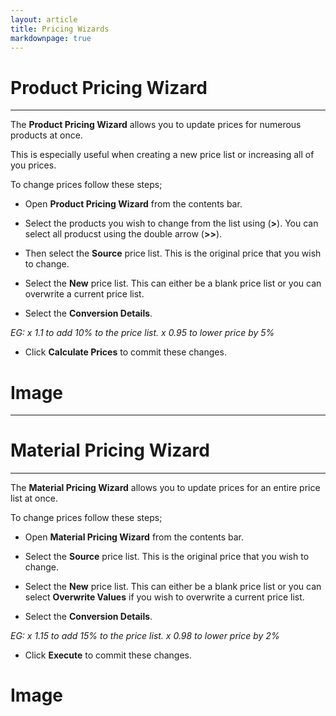 ```yaml
---
layout: article
title: Pricing Wizards
markdownpage: true
---
```


<a class="offset" name="#10.1"></a>
<a class="offset" name="ProductWiz"></a>
# Product Pricing Wizard

---

The **Product Pricing Wizard** allows you to update prices for numerous products at once.

This is especially useful when creating a new price list or increasing all of you prices.

To change prices follow these steps;

* Open **Product Pricing Wizard** from the contents bar.

* Select the products you wish to change from the list using (**>**). You can select all producst using the double arrow (**>>**).

* Then select the **Source** price list. This is the original price that you wish to change.

* Select the **New** price list. This can either be a blank price list or you can overwrite a current price list.

* Select the **Conversion Details**. 

*EG:*
*x 1.1 to add 10% to the price list.*
*x 0.95 to lower price by 5%*

* Click **Calculate Prices** to commit these changes.

# Image

- - - 

<a class="offset" name="#10.2"></a>
<a class="offset" name="MaterialWiz"></a>
# Material Pricing Wizard

---

The **Material Pricing Wizard** allows you to update prices for an entire price list at once.

To change prices follow these steps;

* Open **Material Pricing Wizard** from the contents bar.

* Select the **Source** price list. This is the original price that you wish to change.

* Select the **New** price list. This can either be a blank price list or you can select **Overwrite Values** if you wish to overwrite a current price list.

* Select the **Conversion Details**. 

*EG:*
*x 1.15 to add 15% to the price list.*
*x 0.98 to lower price by 2%*

* Click **Execute** to commit these changes.

# Image
